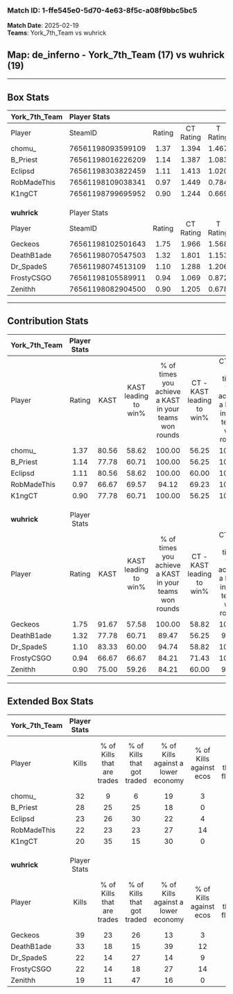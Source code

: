 ### Match ID: 1-ffe545e0-5d70-4e63-8f5c-a08f9bbc5bc5  
**Match Date**: 2025-02-19  
**Teams**: York_7th_Team vs wuhrick  

## **Map**: de_inferno - York_7th_Team (17) vs wuhrick (19)  
---  

## Box Stats  

| **York_7th_Team** | Player Stats      |        |           |          |       |       |       |         |        |      |     |
| :- | :- | :-: | :-: | :-: | :-: | :-: | :-: | :-: | :-: | :-: | :-: |
| Player            | SteamID           | Rating | CT Rating | T Rating | KAST  |  ADR  | Kills | Assists | Deaths | K/D  | HS% |
| chomu_            | 76561198093599109 |  1.37  |   1.394   |  1.467   | 80.56 | 98.9  |  32   |    8    |   26   | 1.23 | 56  |
| B_Priest          | 76561198016226209 |  1.14  |   1.387   |  1.083   | 77.78 | 69.1  |  28   |    7    |   27   | 1.04 | 57  |
| Eclipsd           | 76561198303822459 |  1.11  |   1.413   |  1.020   | 80.56 | 85.0  |  23   |   14    |   27   | 0.85 | 47  |
| RobMadeThis       | 76561198109038341 |  0.97  |   1.449   |  0.784   | 66.67 | 89.9  |  22   |   14    |   29   | 0.76 | 31  |
| K1ngCT            | 76561198799695952 |  0.90  |   1.244   |  0.669   | 77.78 | 54.1  |  20   |    5    |   27   | 0.74 | 40  |
|                   |                   |        |           |          |       |       |       |         |        |      |     |
|                   |                   |        |           |          |       |       |       |         |        |      |     |
|                   |                   |        |           |          |       |       |       |         |        |      |     |
| **wuhrick**       | Player Stats      |        |           |          |       |       |       |         |        |      |     |
| Player            | SteamID           | Rating | CT Rating | T Rating | KAST  |  ADR  | Kills | Assists | Deaths | K/D  | HS% |
| Geckeos           | 76561198102501643 |  1.75  |   1.966   |  1.568   | 91.67 | 113.9 |  39   |   11    |   21   | 1.86 | 53  |
| DeathB1ade        | 76561198070547503 |  1.32  |   1.801   |  1.153   | 77.78 | 93.2  |  33   |    7    |   28   | 1.18 | 42  |
| Dr_SpadeS         | 76561198074513109 |  1.10  |   1.288   |  1.206   | 83.33 | 77.2  |  22   |   14    |   26   | 0.85 | 50  |
| FrostyCSGO        | 76561198105589911 |  0.94  |   1.069   |  0.872   | 66.67 | 61.7  |  22   |    8    |   24   | 0.92 | 63  |
| Zenithh           | 76561198082904500 |  0.90  |   1.205   |  0.678   | 75.00 | 66.2  |  19   |    7    |   27   | 0.70 | 73  |
---  

## Contribution Stats  

| **York_7th_Team** | Player Stats |       |                      |                                                        |                           |                                                             |                          |                                                            |
| :- | :-: | :-: | :-: | :-: | :-: | :-: | :-: | :-: |
| Player            |    Rating    | KAST  | KAST leading to win% | % of times you achieve a KAST in your teams won rounds | CT - KAST leading to win% | CT - % of times you achieve a KAST in your teams won rounds | T - KAST leading to win% | T - % of times you achieve a KAST in your teams won rounds |
| chomu_            |     1.37     | 80.56 |        58.62         |                         100.00                         |           56.25           |                           100.00                            |          61.54           |                           100.00                           |
| B_Priest          |     1.14     | 77.78 |        60.71         |                         100.00                         |           56.25           |                           100.00                            |          66.67           |                           100.00                           |
| Eclipsd           |     1.11     | 80.56 |        58.62         |                         100.00                         |           60.00           |                           100.00                            |          57.14           |                           100.00                           |
| RobMadeThis       |     0.97     | 66.67 |        69.57         |                         94.12                          |           69.23           |                           100.00                            |          70.00           |                           87.50                            |
| K1ngCT            |     0.90     | 77.78 |        60.71         |                         100.00                         |           56.25           |                           100.00                            |          66.67           |                           100.00                           |
|                   |              |       |                      |                                                        |                           |                                                             |                          |                                                            |
|                   |              |       |                      |                                                        |                           |                                                             |                          |                                                            |
|                   |              |       |                      |                                                        |                           |                                                             |                          |                                                            |
| **wuhrick**       | Player Stats |       |                      |                                                        |                           |                                                             |                          |                                                            |
| Player            |    Rating    | KAST  | KAST leading to win% | % of times you achieve a KAST in your teams won rounds | CT - KAST leading to win% | CT - % of times you achieve a KAST in your teams won rounds | T - KAST leading to win% | T - % of times you achieve a KAST in your teams won rounds |
| Geckeos           |     1.75     | 91.67 |        57.58         |                         100.00                         |           58.82           |                           100.00                            |          56.25           |                           100.00                           |
| DeathB1ade        |     1.32     | 77.78 |        60.71         |                         89.47                          |           56.25           |                            90.00                            |          66.67           |                           88.89                            |
| Dr_SpadeS         |     1.10     | 83.33 |        60.00         |                         94.74                          |           58.82           |                           100.00                            |          61.54           |                           88.89                            |
| FrostyCSGO        |     0.94     | 66.67 |        66.67         |                         84.21                          |           71.43           |                           100.00                            |          60.00           |                           66.67                            |
| Zenithh           |     0.90     | 75.00 |        59.26         |                         84.21                          |           60.00           |                            90.00                            |          58.33           |                           77.78                            |
---  

## Extended Box Stats  

| **York_7th_Team** | Player Stats |                            |                            |                                    |                         |                              |                                 |        |                             |                                     |                          |                               |                            |
| :- | :-: | :-: | :-: | :-: | :-: | :-: | :-: | :-: | :-: | :-: | :-: | :-: | :-: |
| Player            |    Kills     | % of Kills that are trades | % of Kills that got traded | % of Kills against a lower economy | % of Kills against ecos | % of Kills that are flawless | % of Kills that are close duels | Deaths | % of Deaths that get traded | % of Deaths against a lower economy | % of Deaths against ecos | % of Deaths that are flawless | % of Deaths that are close |
| chomu_            |      32      |             9              |             6              |                 19                 |            3            |              63              |               19                |   26   |             15              |                 23                  |            0             |              54               |             8              |
| B_Priest          |      28      |             25             |             25             |                 18                 |            0            |              46              |               11                |   27   |             26              |                 19                  |            0             |              74               |             4              |
| Eclipsd           |      23      |             26             |             30             |                 22                 |            4            |              48              |                4                |   27   |             26              |                 19                  |            0             |              48               |             19             |
| RobMadeThis       |      22      |             23             |             23             |                 27                 |           14            |              64              |                5                |   29   |             38              |                 21                  |            0             |              24               |             21             |
| K1ngCT            |      20      |             35             |             15             |                 30                 |            0            |              70              |                5                |   27   |             15              |                 15                  |            0             |              78               |             7              |
|                   |              |                            |                            |                                    |                         |                              |                                 |        |                             |                                     |                          |                               |                            |
|                   |              |                            |                            |                                    |                         |                              |                                 |        |                             |                                     |                          |                               |                            |
|                   |              |                            |                            |                                    |                         |                              |                                 |        |                             |                                     |                          |                               |                            |
| **wuhrick**       | Player Stats |                            |                            |                                    |                         |                              |                                 |        |                             |                                     |                          |                               |                            |
| Player            |    Kills     | % of Kills that are trades | % of Kills that got traded | % of Kills against a lower economy | % of Kills against ecos | % of Kills that are flawless | % of Kills that are close duels | Deaths | % of Deaths that get traded | % of Deaths against a lower economy | % of Deaths against ecos | % of Deaths that are flawless | % of Deaths that are close |
| Geckeos           |      39      |             23             |             26             |                 13                 |            3            |              49              |               15                |   21   |             14              |                 29                  |            5             |              57               |             5              |
| DeathB1ade        |      33      |             18             |             15             |                 39                 |           12            |              58              |               15                |   28   |             25              |                 18                  |            4             |              61               |             7              |
| Dr_SpadeS         |      22      |             14             |             27             |                 14                 |            9            |              41              |               14                |   26   |             38              |                 15                  |            4             |              42               |             8              |
| FrostyCSGO        |      22      |             14             |             18             |                 27                 |           14            |              64              |                5                |   24   |              8              |                 21                  |            0             |              75               |             8              |
| Zenithh           |      19      |             11             |             47             |                 16                 |            0            |              74              |                5                |   27   |             11              |                 19                  |            4             |              63               |             19             |
